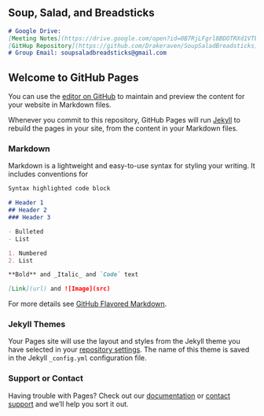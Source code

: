 ## Soup, Salad, and Breadsticks

```markdown
# Google Drive: 
[Meeting Notes](https://drive.google.com/open?id=0B7RjLFgrl8BDOTRXd1VTbU92RlE) 
[GitHup Repository](https://github.com/Drakeraven/SoupSaladBreadsticks) 
# Group Email: soupsaladbreadsticks@gmail.com

```


## Welcome to GitHub Pages

You can use the [editor on GitHub](https://github.com/saltybard/saltybard.github.io/edit/master/README.md) to maintain and preview the content for your website in Markdown files.

Whenever you commit to this repository, GitHub Pages will run [Jekyll](https://jekyllrb.com/) to rebuild the pages in your site, from the content in your Markdown files.

### Markdown

Markdown is a lightweight and easy-to-use syntax for styling your writing. It includes conventions for

```markdown
Syntax highlighted code block

# Header 1
## Header 2
### Header 3

- Bulleted
- List

1. Numbered
2. List

**Bold** and _Italic_ and `Code` text

[Link](url) and ![Image](src)
```

For more details see [GitHub Flavored Markdown](https://guides.github.com/features/mastering-markdown/).

### Jekyll Themes

Your Pages site will use the layout and styles from the Jekyll theme you have selected in your [repository settings](https://github.com/saltybard/saltybard.github.io/settings). The name of this theme is saved in the Jekyll `_config.yml` configuration file.

### Support or Contact

Having trouble with Pages? Check out our [documentation](https://help.github.com/categories/github-pages-basics/) or [contact support](https://github.com/contact) and we’ll help you sort it out.
